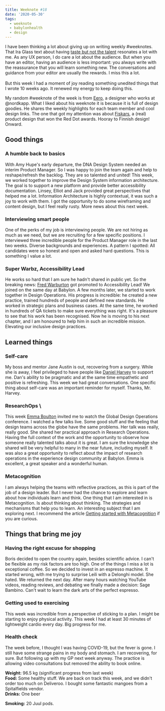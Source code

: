 ```yaml
---
title: Weeknote #18
date: '2020-05-30'
tags:
  - weeknote
  - babylonhealth
  - design
---
```


I have been thinking a lot about giving up on writing weekly #weeknotes. That Ira Glass text about having [taste but not the talent](https://vimeo.com/85040589) resonates a lot with me. As any UX person, I do care a lot about the audience. But when you have an editor, having an audience is less important: you always write with the reassurance that you will learn something new. The conversations and guidance from your editor are usually the rewards. I miss this a lot. \
 \
 But this week I had a moment of joy reading something unedited things that I wrote 10 weeks ago. It renewed my energy to keep doing this. 

My random #weeknote of the week is from [Eero](https://blog.nordkapp.fi/weeknote-669-put-your-right-foot-forward-fec27722ce60), a designer who works at @nordkapp. What I liked about his weeknote it is because it is full of design goodies. He shares the weekly highlights for each team member and cool design links. The one that got my attention was about [Fiskars](https://www.finnishdesignshop.com/Fiskars-m-157.html), a (real) product design that won the Red Dot awards. Hooray to Finnish design! Onward. 


## Good things


### **A humble back to basics**

With Amy Hupe's early departure, the DNA Design System needed an interim Product Manager. So I was happy to join the team again and help to reshape/refresh the backlog. They are so talented and united! This week, we worked together to improve the Design System information architecture.  The goal is to support a new platform and provide better accessibility documentation. Linsey, Elliot and Jack provided great perspectives that helped me a lot. Information Architecture is highly contextual, it was such a joy to work with them. I got the opportunity to do some wireframing and content design, but I feel really rusty. More news about this next week. 


### **Interviewing smart people**

One of the perks of my job is interviewing people. We are not hiring as much as we need, but we are recruiting for a few specific positions. I interviewed three incredible people for the Product Manager role in the last two weeks. Diverse backgrounds and experiences. A pattern I spotted: All candidates were so honest and open and asked hard questions. This is something I value a lot. 


### **Super Warbz, Accessibility Lead**

He works so hard that I am sure he hadn't shared in public yet. So the breaking news: [Fred Warburton](https://twitter.com/fredwabz) got promoted to Accessibility Lead! We joined on the same day at Babylon. A few months later, we started to work together in Design Operations. His progress is incredible: he created a new practice, trained hundreds of people and defined new standards. He worked in strategic plans and business cases. At the same time, he worked in hundreds of QA tickets to make sure everything was right. It's a pleasure to see that his work has been recognised. Now he is moving to his next chapter, and I am honoured to help him in such an incredible mission. Elevating our inclusive design practices. 


## Learned things


### **Self-care**

My boss and mentor Jane Austin is out, recovering from a surgery. While she is away, I feel privileged to have people like [Daniel Harvey](https://twitter.com/dancharvey) to support me. Dan's ability to be pragmatic and at the same time empathetic and positive is refreshing. This week we had great conversations. One specific thing about self-care was an important reminder for myself. Thanks, Mr. Harvey.  


### **ResearchOps** \
This week [Emma Boulton](https://emmaboulton.co.uk) invited me to watch the Global Design Operations conference. I watched a few talks live. Some good stuff and the feeling that design teams across the globe have the same problems. Her talk was really, really good. She shared her practical approach in Research Operations. Having the full context of the work and the opportunity to observe how someone really talented talks about it is great. I am sure the knowledge she shared will be very helpful to many in the near future, including myself. It was also a great opportunity to reflect about the impact of research operations in the experience design community at Babylon. Emma is excellent, a great speaker and a wonderful human. 


### **Metacognition**

I am always helping the teams with reflective practices, as this is part of the job of a design leader. But I never had the chance to explore and learn about how individuals learn and think. One thing that I am interested in is Metacognition. Is about thinking about thinking. The strategies and mechanisms that help you to learn. An interesting subject that I am exploring next. I recommend the article [Getting started with Metacognition](https://cambridge-community.org.uk/professional-development/gswmeta/index.html) if you are curious. 


## Things that bring me joy


### **Having the right excuse for shopping**

Boris decided to open the country again, besides scientific advice. I can't be flexible as my risk factors are too high. One of the things I miss a lot is exceptional coffee. So we decided to invest in an espresso machine. It started wrong, with me trying to surprise Leili with a Delonghi model. She hated. We returned the next day. After many hours watching YouTube videos, reading reviews, and debating we finally made a decision: Sage Bambino. Can't wait to learn the dark arts of the perfect espresso. 


### **Getting used to exercising**

This week was incredible from a perspective of sticking to a plan. I might be starting to enjoy physical activity. This week I had at least 30 minutes of lightweight cardio every day. Big progress for me. 


### **Health check**

The week before, I thought I was having COVID-19, but the fever is gone. I still have some strange pains in my body and stomach. I am recovering, for sure. But following up with my GP next week anyway. The practice is allowing video consultations but removed the ability to book online. 

**Weight:** 96.5 kg (significant progress from last week)  \
**Food:** Some healthy stuff. We are back on track this week, and we didn't order too much on Deliveroo. I bought some fantastic mangoes from a Spitalfields vendor. \
**Drinks:** One beer

**Smoking:** 20 Juul pods.
